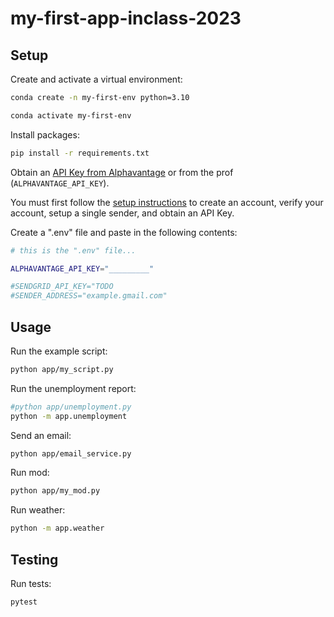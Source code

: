 # my-first-app-inclass-2023

## Setup

Create and activate a virtual environment:

```sh
conda create -n my-first-env python=3.10

conda activate my-first-env
```

Install packages:
```sh
pip install -r requirements.txt
```

Obtain an [API Key from Alphavantage](https://www.alphavantage.co/support/#api-key) or from the prof (`ALPHAVANTAGE_API_KEY`).

You must first follow the [setup instructions](https://github.com/prof-rossetti/intro-to-python/blob/main/notes/python/packages/sendgrid.md) to create an account, verify your account, setup a single sender, and obtain an API Key.

Create a ".env" file and paste in the following contents:

```sh
# this is the ".env" file...

ALPHAVANTAGE_API_KEY="_________"

#SENDGRID_API_KEY="TODO
#SENDER_ADDRESS="example.gmail.com"
```


## Usage

Run the example script:

```sh
python app/my_script.py

```

Run the unemployment report:

```sh
#python app/unemployment.py
python -m app.unemployment
```

Send an email: 
```sh
python app/email_service.py
```

Run  mod:
```sh
python app/my_mod.py
```

Run  weather:
```sh
python -m app.weather
```


## Testing

Run tests:

```sh
pytest
```